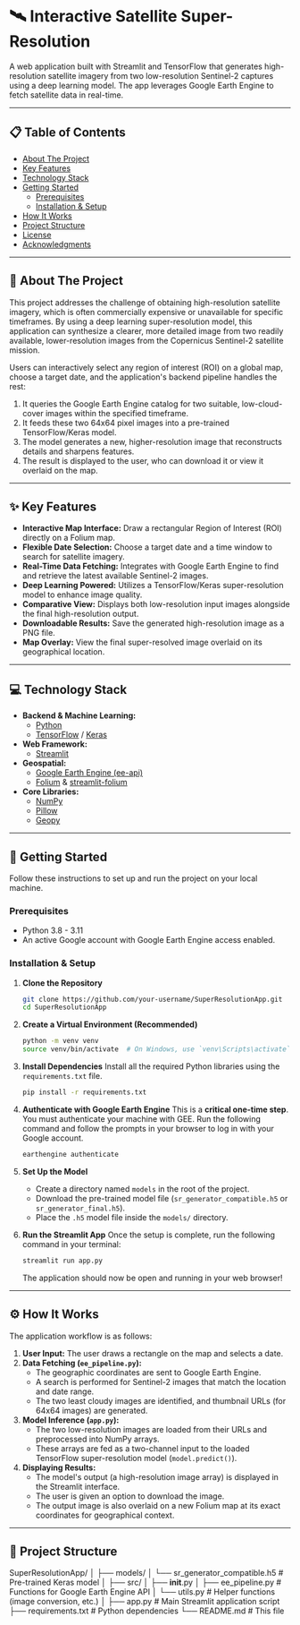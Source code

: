 # 🛰️ Interactive Satellite Super-Resolution

A web application built with Streamlit and TensorFlow that generates high-resolution satellite imagery from two low-resolution Sentinel-2 captures using a deep learning model. The app leverages Google Earth Engine to fetch satellite data in real-time.

---

## 📋 Table of Contents

- [About The Project](#about-the-project)
- [Key Features](#key-features)
- [Technology Stack](#technology-stack)
- [Getting Started](#getting-started)
  - [Prerequisites](#prerequisites)
  - [Installation & Setup](#installation--setup)
- [How It Works](#how-it-works)
- [Project Structure](#project-structure)
- [License](#license)
- [Acknowledgments](#acknowledgments)

---

## 📖 About The Project

This project addresses the challenge of obtaining high-resolution satellite imagery, which is often commercially expensive or unavailable for specific timeframes. By using a deep learning super-resolution model, this application can synthesize a clearer, more detailed image from two readily available, lower-resolution images from the Copernicus Sentinel-2 satellite mission.

Users can interactively select any region of interest (ROI) on a global map, choose a target date, and the application's backend pipeline handles the rest:
1.  It queries the Google Earth Engine catalog for two suitable, low-cloud-cover images within the specified timeframe.
2.  It feeds these two 64x64 pixel images into a pre-trained TensorFlow/Keras model.
3.  The model generates a new, higher-resolution image that reconstructs details and sharpens features.
4.  The result is displayed to the user, who can download it or view it overlaid on the map.

---

## ✨ Key Features

- **Interactive Map Interface:** Draw a rectangular Region of Interest (ROI) directly on a Folium map.
- **Flexible Date Selection:** Choose a target date and a time window to search for satellite imagery.
- **Real-Time Data Fetching:** Integrates with Google Earth Engine to find and retrieve the latest available Sentinel-2 images.
- **Deep Learning Powered:** Utilizes a TensorFlow/Keras super-resolution model to enhance image quality.
- **Comparative View:** Displays both low-resolution input images alongside the final high-resolution output.
- **Downloadable Results:** Save the generated high-resolution image as a PNG file.
- **Map Overlay:** View the final super-resolved image overlaid on its geographical location.

---

## 💻 Technology Stack

- **Backend & Machine Learning:**
  - [Python](https://www.python.org/)
  - [TensorFlow](https://www.tensorflow.org/) / [Keras](https://keras.io/)
- **Web Framework:**
  - [Streamlit](https://streamlit.io/)
- **Geospatial:**
  - [Google Earth Engine (ee-api)](https://earthengine.google.com/)
  - [Folium](https://python-visualization.github.io/folium/) & [streamlit-folium](https://github.com/randyzwitch/streamlit-folium)
- **Core Libraries:**
  - [NumPy](https://numpy.org/)
  - [Pillow](https://python-pillow.org/)
  - [Geopy](https://geopy.readthedocs.io/en/stable/)

---

## 🚀 Getting Started

Follow these instructions to set up and run the project on your local machine.

### Prerequisites

- Python 3.8 - 3.11
- An active Google account with Google Earth Engine access enabled.

### Installation & Setup

1.  **Clone the Repository**
    ```bash
    git clone https://github.com/your-username/SuperResolutionApp.git
    cd SuperResolutionApp
    ```

2.  **Create a Virtual Environment (Recommended)**
    ```bash
    python -m venv venv
    source venv/bin/activate  # On Windows, use `venv\Scripts\activate`
    ```

3.  **Install Dependencies**
    Install all the required Python libraries using the `requirements.txt` file.
    ```bash
    pip install -r requirements.txt
    ```

4.  **Authenticate with Google Earth Engine**
    This is a **critical one-time step**. You must authenticate your machine with GEE. Run the following command and follow the prompts in your browser to log in with your Google account.
    ```bash
    earthengine authenticate
    ```

5.  **Set Up the Model**
    - Create a directory named `models` in the root of the project.
    - Download the pre-trained model file (`sr_generator_compatible.h5` or `sr_generator_final.h5`).
    - Place the `.h5` model file inside the `models/` directory.

6.  **Run the Streamlit App**
    Once the setup is complete, run the following command in your terminal:
    ```bash
    streamlit run app.py
    ```
    The application should now be open and running in your web browser!

---

## ⚙️ How It Works

The application workflow is as follows:

1.  **User Input:** The user draws a rectangle on the map and selects a date.
2.  **Data Fetching (`ee_pipeline.py`):**
    - The geographic coordinates are sent to Google Earth Engine.
    - A search is performed for Sentinel-2 images that match the location and date range.
    - The two least cloudy images are identified, and thumbnail URLs (for 64x64 images) are generated.
3.  **Model Inference (`app.py`):**
    - The two low-resolution images are loaded from their URLs and preprocessed into NumPy arrays.
    - These arrays are fed as a two-channel input to the loaded TensorFlow super-resolution model (`model.predict()`).
4.  **Displaying Results:**
    - The model's output (a high-resolution image array) is displayed in the Streamlit interface.
    - The user is given an option to download the image.
    - The output image is also overlaid on a new Folium map at its exact coordinates for geographical context.

---

## 📂 Project Structure

SuperResolutionApp/
│
├── models/
│   └── sr_generator_compatible.h5    # Pre-trained Keras model
│
├── src/
│   ├── __init__.py
│   ├── ee_pipeline.py                # Functions for Google Earth Engine API
│   └── utils.py                      # Helper functions (image conversion, etc.)
│
├── app.py                            # Main Streamlit application script
├── requirements.txt                  # Python dependencies
└── README.md                         # This file
